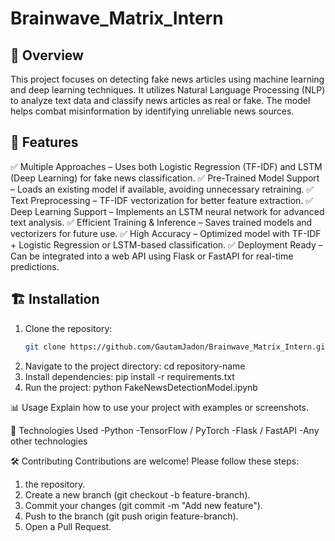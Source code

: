 # Brainwave_Matrix_Intern

## 📌 Overview
This project focuses on detecting fake news articles using machine learning and deep learning techniques. It utilizes Natural Language Processing (NLP) to analyze text data and classify news articles as real or fake. The model helps combat misinformation by identifying unreliable news sources.

## 🚀 Features
✅ Multiple Approaches – Uses both Logistic Regression (TF-IDF) and LSTM (Deep Learning) for fake news classification.
✅ Pre-Trained Model Support – Loads an existing model if available, avoiding unnecessary retraining.
✅ Text Preprocessing – TF-IDF vectorization for better feature extraction.
✅ Deep Learning Support – Implements an LSTM neural network for advanced text analysis.
✅ Efficient Training & Inference – Saves trained models and vectorizers for future use.
✅ High Accuracy – Optimized model with TF-IDF + Logistic Regression or LSTM-based classification.
✅ Deployment Ready – Can be integrated into a web API using Flask or FastAPI for real-time predictions.

## 🏗️ Installation
1. Clone the repository:
   ```sh
   git clone https://github.com/GautamJadon/Brainwave_Matrix_Intern.git
2. Navigate to the project directory:
   cd repository-name
3. Install dependencies:
   pip install -r requirements.txt
4. Run the project:
   python FakeNewsDetectionModel.ipynb

📊 Usage
Explain how to use your project with examples or screenshots.

🤖 Technologies Used
 -Python
 -TensorFlow / PyTorch
 -Flask / FastAPI
 -Any other technologies

🛠️ Contributing
Contributions are welcome! Please follow these steps:

1. the repository.
2. Create a new branch (git checkout -b feature-branch).
3. Commit your changes (git commit -m "Add new feature").
4. Push to the branch (git push origin feature-branch).
5. Open a Pull Request.
